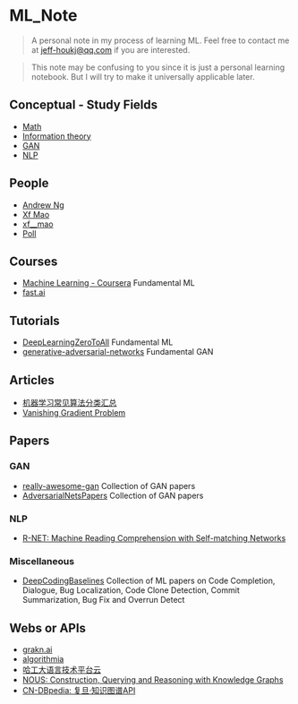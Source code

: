 # ML_Note
> A personal note in my process of learning ML.
> Feel free to contact me at <jeff-houkj@qq.com> if you are interested.

> This note may be confusing to you since it is just a personal learning notebook.
> But I will try to make it universally applicable later.

## Conceptual - Study Fields
* [Math](conceptual/math)
* [Information theory](conceptual/information_theory)
* [GAN](conceptual/gan)
* [NLP](conceptual/nlp)

## People
* [Andrew Ng](https://www.facebook.com/andrew.ng.96)
* [Xf Mao](https://www.zhihu.com/people/mao-xiao-feng-29-7/answers)
* [xf__mao](http://blog.csdn.net/mao_xiao_feng)
* [Poll](http://www.cnblogs.com/maybe2030/p/6336896.html)

## Courses

* [Machine Learning - Coursera](https://www.coursera.org/learn/machine-learning/home/welcome) Fundamental ML
* [fast.ai](http://course.fast.ai/index.html)

## Tutorials
* [DeepLearningZeroToAll](https://github.com/Jeff-HOU/DeepLearningZeroToAll) Fundamental ML
* [generative-adversarial-networks](https://github.com/jonbruner/generative-adversarial-networks) Fundamental GAN

## Articles
* [机器学习常见算法分类汇总](https://mp.weixin.qq.com/s?__biz=MzA4MDczMTMzNA==&mid=2653753594&idx=1&sn=73e37ba1e6473cb3a6ffcc3fd168e301)
* [Vanishing Gradient Problem](https://mp.weixin.qq.com/s?__biz=MzI4MDYzNzg4Mw==&mid=2247484035&idx=1&sn=4d657a78a935bdd830004b95e130a48d)

## Papers
### GAN
* [really-awesome-gan](https://github.com/nightrome/really-awesome-gan) Collection of GAN papers
* [AdversarialNetsPapers](https://github.com/zhangqianhui/AdversarialNetsPapers) Collection of GAN papers

### NLP
* [R-NET: Machine Reading Comprehension with Self-matching Networks](paper/nlp/1.pdf)

### Miscellaneous
* [DeepCodingBaselines](https://github.com/DeepSE/DeepCodingBaselines) Collection of ML papers on Code Completion, Dialogue, Bug Localization, Code Clone Detection, Commit Summarization, Bug Fix and Overrun Detect

## Webs or APIs

* [grakn.ai](https://grakn.ai)
* [algorithmia](https://algorithmia.com)
* [哈工大语言技术平台云](http://www.ltp-cloud.com)
* [NOUS: Construction, Querying and Reasoning with Knowledge Graphs](https://github.com/streaming-graphs/NOUS)
* [CN-DBpedia: 复旦·知识图谱API](http://kw.fudan.edu.cn/cndbpedia/intro/)